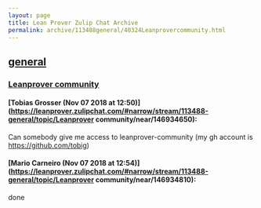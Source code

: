 ```yaml
---
layout: page
title: Lean Prover Zulip Chat Archive 
permalink: archive/113488general/40324Leanprovercommunity.html
---
```


## [general](index.html)
### [Leanprover community](40324Leanprovercommunity.html)

#### [Tobias Grosser (Nov 07 2018 at 12:50)](https://leanprover.zulipchat.com/#narrow/stream/113488-general/topic/Leanprover community/near/146934650):
Can somebody give me access to leanprover-community (my gh account is https://github.com/tobig)

#### [Mario Carneiro (Nov 07 2018 at 12:54)](https://leanprover.zulipchat.com/#narrow/stream/113488-general/topic/Leanprover community/near/146934810):
done

